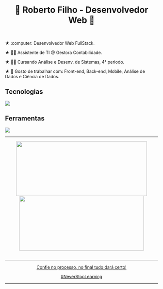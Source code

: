 <h1 align="center" display="inline">🚀 Roberto Filho - Desenvolvedor Web 🚀</h1>

<br/>
<p> ★ :computer: Desenvolvedor Web FullStack. </p>
<p> ★ 👩‍💻 Assistente de TI @ Gestora Contabilidade. </p>
<p> ★ 👨‍🎓 Cursando Análise e Desenv. de Sistemas, 4° periodo. </p>
<p> ★ 🎯 Gosto de trabalhar com: Front-end, Back-end, Mobile, Análise de Dados e Ciência de Dados. </p>

## Tecnologias

<p align="left">
  <a href="https://skillicons.dev">
    <img src="https://skillicons.dev/icons?i=html,css,tailwind,js,react,next,nodejs,nest,python" />
  </a>
</p>

## Ferramentas

<p align="left">
  <a href="https://skillicons.dev">
    <img src="https://skillicons.dev/icons?i=vscode,figma,github,vite,docker" />
  </a>
</p>

----

<div align="center" display="inline">
  <a href="https://github.com/eurcvf">
  <img height="180em" src="https://github-readme-stats.vercel.app/api?username=eurcvf&show_icons=true&theme=holi&include_all_commits=true&hide_border=true" width="430px"/>
  <img height="180em" src="https://github-readme-stats.vercel.app/api/top-langs/?username=eurcvf&layout=compact&langs_count=8&theme=holi&hide_border=true" width="410px"/>
</div>

<br />

----

<div align="center">
  <p>Confie no processo, no final tudo dará certo!</p>
  <p>#NeverStopLearning</p>
</div>

----


